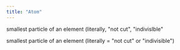 ```yaml
---
title: "Atom"
---
```

smallest particle of an element (literally, &quot;not cut&quot;, &quot;indivisIble&quot;

smallest particle of an element (literally = &quot;not cut&quot; or &quot;indivisible&quot;)

